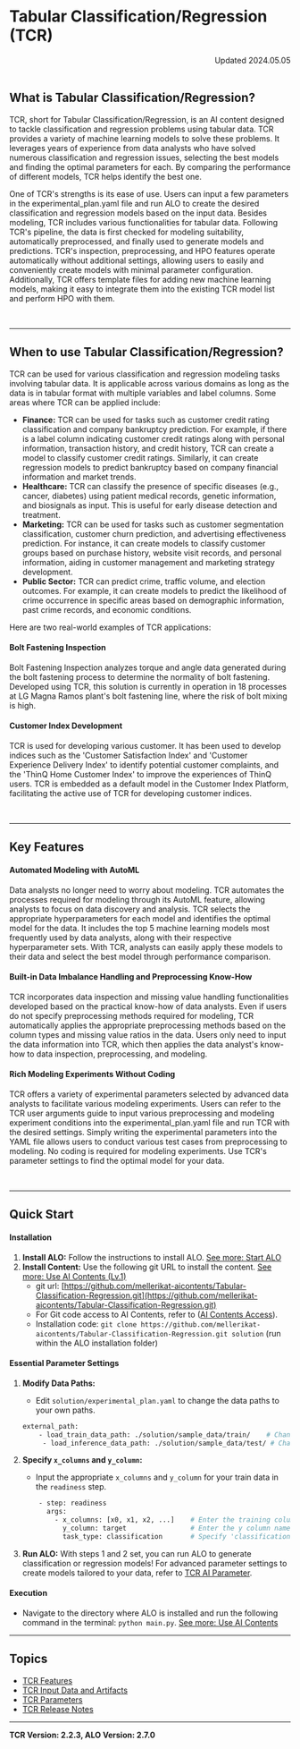 # Tabular Classification/Regression (TCR)

<div align="right">Updated 2024.05.05</div><br/>

## What is Tabular Classification/Regression?

TCR, short for Tabular Classification/Regression, is an AI content designed to tackle classification and regression problems using tabular data. TCR provides a variety of machine learning models to solve these problems. It leverages years of experience from data analysts who have solved numerous classification and regression issues, selecting the best models and finding the optimal parameters for each. By comparing the performance of different models, TCR helps identify the best one.

One of TCR's strengths is its ease of use. Users can input a few parameters in the experimental_plan.yaml file and run ALO to create the desired classification and regression models based on the input data. Besides modeling, TCR includes various functionalities for tabular data. Following TCR's pipeline, the data is first checked for modeling suitability, automatically preprocessed, and finally used to generate models and predictions. TCR's inspection, preprocessing, and HPO features operate automatically without additional settings, allowing users to easily and conveniently create models with minimal parameter configuration. Additionally, TCR offers template files for adding new machine learning models, making it easy to integrate them into the existing TCR model list and perform HPO with them.

<br/>

---

## When to use Tabular Classification/Regression?

TCR can be used for various classification and regression modeling tasks involving tabular data. It is applicable across various domains as long as the data is in tabular format with multiple variables and label columns. Some areas where TCR can be applied include:

- **Finance:** TCR can be used for tasks such as customer credit rating classification and company bankruptcy prediction. For example, if there is a label column indicating customer credit ratings along with personal information, transaction history, and credit history, TCR can create a model to classify customer credit ratings. Similarly, it can create regression models to predict bankruptcy based on company financial information and market trends.
- **Healthcare:** TCR can classify the presence of specific diseases (e.g., cancer, diabetes) using patient medical records, genetic information, and biosignals as input. This is useful for early disease detection and treatment.
- **Marketing:** TCR can be used for tasks such as customer segmentation classification, customer churn prediction, and advertising effectiveness prediction. For instance, it can create models to classify customer groups based on purchase history, website visit records, and personal information, aiding in customer management and marketing strategy development.
- **Public Sector:** TCR can predict crime, traffic volume, and election outcomes. For example, it can create models to predict the likelihood of crime occurrence in specific areas based on demographic information, past crime records, and economic conditions.

Here are two real-world examples of TCR applications:

#### Bolt Fastening Inspection
Bolt Fastening Inspection analyzes torque and angle data generated during the bolt fastening process to determine the normality of bolt fastening. Developed using TCR, this solution is currently in operation in 18 processes at LG Magna Ramos plant's bolt fastening line, where the risk of bolt mixing is high.

#### Customer Index Development
TCR is used for developing various customer. It has been used to develop indices such as the 'Customer Satisfaction Index' and 'Customer Experience Delivery Index' to identify potential customer complaints, and the 'ThinQ Home Customer Index' to improve the experiences of ThinQ users. TCR is embedded as a default model in the Customer Index Platform, facilitating the active use of TCR for developing customer indices.

<br/>

---

## Key Features

#### Automated Modeling with AutoML
Data analysts no longer need to worry about modeling. TCR automates the processes required for modeling through its AutoML feature, allowing analysts to focus on data discovery and analysis. TCR selects the appropriate hyperparameters for each model and identifies the optimal model for the data. It includes the top 5 machine learning models most frequently used by data analysts, along with their respective hyperparameter sets. With TCR, analysts can easily apply these models to their data and select the best model through performance comparison.

#### Built-in Data Imbalance Handling and Preprocessing Know-How
TCR incorporates data inspection and missing value handling functionalities developed based on the practical know-how of data analysts. Even if users do not specify preprocessing methods required for modeling, TCR automatically applies the appropriate preprocessing methods based on the column types and missing value ratios in the data. Users only need to input the data information into TCR, which then applies the data analyst's know-how to data inspection, preprocessing, and modeling.

#### Rich Modeling Experiments Without Coding
TCR offers a variety of experimental parameters selected by advanced data analysts to facilitate various modeling experiments. Users can refer to the TCR user arguments guide to input various preprocessing and modeling experiment conditions into the experimental_plan.yaml file and run TCR with the desired settings. Simply writing the experimental parameters into the YAML file allows users to conduct various test cases from preprocessing to modeling. No coding is required for modeling experiments. Use TCR's parameter settings to find the optimal model for your data.

<br/>

---

## Quick Start

#### Installation
1. **Install ALO:** Follow the instructions to install ALO. [See more: Start ALO](../../alo/install_alo)
2. **Install Content:** Use the following git URL to install the content. [See more: Use AI Contents (Lv.1)](../../alo/create_ai_solution/with_contents)
    - git url: [https://github.com/mellerikat-aicontents/Tabular-Classification-Regression.git](https://github.com/mellerikat-aicontents/Tabular-Classification-Regression.git)
    - For Git code access to AI Contents, refer to ([AI Contents Access](https://mellerikat.com/user_guide/data_scientist_guide/ai_contents#access)).
    - Installation code: `git clone https://github.com/mellerikat-aicontents/Tabular-Classification-Regression.git solution` (run within the ALO installation folder)

#### Essential Parameter Settings
1. **Modify Data Paths:**
    - Edit `solution/experimental_plan.yaml` to change the data paths to your own paths.
    ```bash
    external_path:
        - load_train_data_path: ./solution/sample_data/train/    # Change to your data path
        - load_inference_data_path: ./solution/sample_data/test/ # Change to your data path
    ```

2. **Specify `x_columns` and `y_column`:**
    - Input the appropriate `x_columns` and `y_column` for your train data in the `readiness` step.
    ```bash
        - step: readiness
          args:
            - x_columns: [x0, x1, x2, ...]    # Enter the training column names for your data
              y_column: target                # Enter the y column name for your data
              task_type: classification       # Specify 'classification' or 'regression' based on the task
    ```

3. **Run ALO:** With steps 1 and 2 set, you can run ALO to generate classification or regression models! For advanced parameter settings to create models tailored to your data, refer to [TCR AI Parameter](./parameter).

#### Execution
- Navigate to the directory where ALO is installed and run the following command in the terminal: `python main.py`. [See more: Use AI Contents](../../alo/create_ai_solution/with_contents)

---

## Topics
- [TCR Features](./features)
- [TCR Input Data and Artifacts](./data)
- [TCR Parameters](./parameter)
- [TCR Release Notes](./release)

---
**TCR Version: 2.2.3, ALO Version: 2.7.0**
